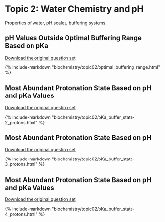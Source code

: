 # Topic 2: Water Chemistry and pH

Properties of water, pH scales, buffering systems.

## pH Values Outside Optimal Buffering Range Based on pKa

[Download the original question set](biochemistry/topic02/bbq-optimal_buffering_range-questions.txt)

{% include-markdown "biochemistry/topic02/optimal_buffering_range.html" %}

## Most Abundant Protonation State Based on pH and pKa Values

[Download the original question set](biochemistry/topic02/bbq-pKa_buffer_state-2_protons-questions.txt)

{% include-markdown "biochemistry/topic02/pKa_buffer_state-2_protons.html" %}

## Most Abundant Protonation State Based on pH

[Download the original question set](biochemistry/topic02/bbq-pKa_buffer_state-3_protons-questions.txt)

{% include-markdown "biochemistry/topic02/pKa_buffer_state-3_protons.html" %}

## Most Abundant Protonation State Based on pH and pKa Values

[Download the original question set](biochemistry/topic02/bbq-pKa_buffer_state-4_protons-questions.txt)

{% include-markdown "biochemistry/topic02/pKa_buffer_state-4_protons.html" %}


